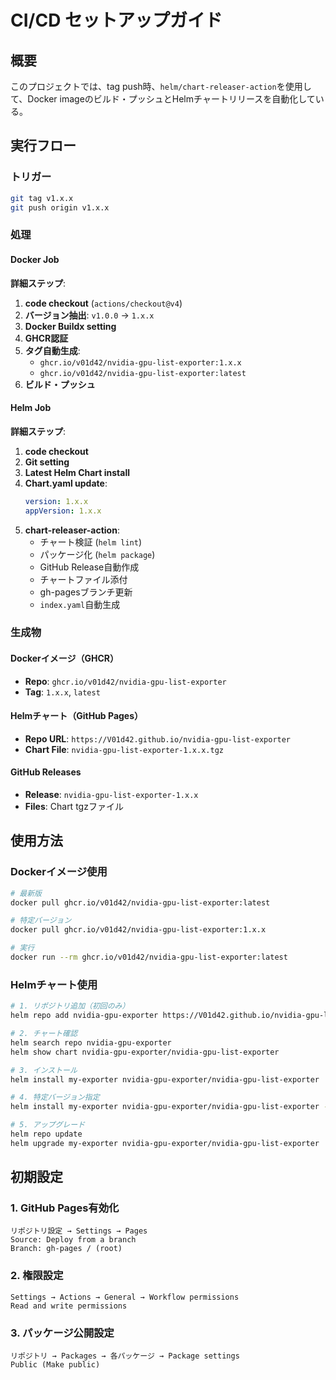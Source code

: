 # CI/CD セットアップガイド

## 概要

このプロジェクトでは、tag push時、`helm/chart-releaser-action`を使用して、Docker imageのビルド・プッシュとHelmチャートリリースを自動化している。

## 実行フロー

### トリガー
```bash
git tag v1.x.x
git push origin v1.x.x
```

### 処理

#### Docker Job

**詳細ステップ**:
1. **code checkout** (`actions/checkout@v4`)
2. **バージョン抽出**: `v1.0.0` → `1.x.x`
3. **Docker Buildx setting**
4. **GHCR認証**
5. **タグ自動生成**: 
   - `ghcr.io/v01d42/nvidia-gpu-list-exporter:1.x.x`
   - `ghcr.io/v01d42/nvidia-gpu-list-exporter:latest`
6. **ビルド・プッシュ**

#### Helm Job

**詳細ステップ**:
1. **code checkout**
2. **Git setting**
3. **Latest Helm Chart install**
4. **Chart.yaml update**:
   ```yaml
   version: 1.x.x
   appVersion: 1.x.x
   ```
5. **chart-releaser-action**:
   - チャート検証 (`helm lint`)
   - パッケージ化 (`helm package`)
   - GitHub Release自動作成
   - チャートファイル添付
   - gh-pagesブランチ更新
   - `index.yaml`自動生成

### 生成物

#### Dockerイメージ（GHCR）
- **Repo**: `ghcr.io/v01d42/nvidia-gpu-list-exporter`
- **Tag**: `1.x.x`, `latest`

#### Helmチャート（GitHub Pages）
- **Repo URL**: `https://V01d42.github.io/nvidia-gpu-list-exporter`
- **Chart File**: `nvidia-gpu-list-exporter-1.x.x.tgz`

#### GitHub Releases
- **Release**: `nvidia-gpu-list-exporter-1.x.x`
- **Files**: Chart tgzファイル

## 使用方法

### Dockerイメージ使用

```bash
# 最新版
docker pull ghcr.io/v01d42/nvidia-gpu-list-exporter:latest

# 特定バージョン
docker pull ghcr.io/v01d42/nvidia-gpu-list-exporter:1.x.x

# 実行
docker run --rm ghcr.io/v01d42/nvidia-gpu-list-exporter:latest
```

### Helmチャート使用

```bash
# 1. リポジトリ追加（初回のみ）
helm repo add nvidia-gpu-exporter https://V01d42.github.io/nvidia-gpu-list-exporter

# 2. チャート確認
helm search repo nvidia-gpu-exporter
helm show chart nvidia-gpu-exporter/nvidia-gpu-list-exporter

# 3. インストール
helm install my-exporter nvidia-gpu-exporter/nvidia-gpu-list-exporter

# 4. 特定バージョン指定
helm install my-exporter nvidia-gpu-exporter/nvidia-gpu-list-exporter --version 1.x.x

# 5. アップグレード
helm repo update
helm upgrade my-exporter nvidia-gpu-exporter/nvidia-gpu-list-exporter
```

## 初期設定

### 1. GitHub Pages有効化
```
リポジトリ設定 → Settings → Pages
Source: Deploy from a branch
Branch: gh-pages / (root)
```

### 2. 権限設定
```
Settings → Actions → General → Workflow permissions
Read and write permissions
```

### 3. パッケージ公開設定
```
リポジトリ → Packages → 各パッケージ → Package settings
Public (Make public)
```